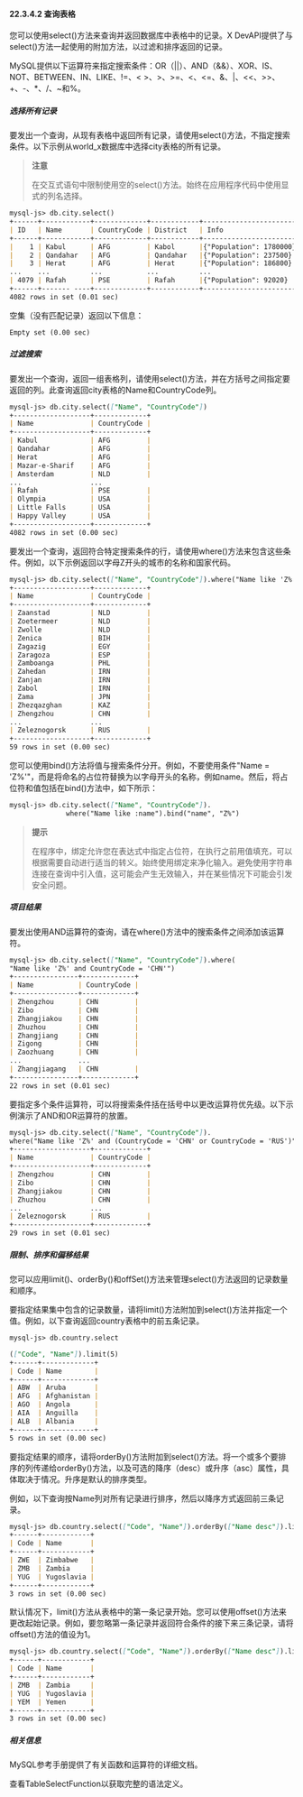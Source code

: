 #### 22.3.4.2 查询表格

您可以使用select()方法来查询并返回数据库中表格中的记录。X DevAPI提供了与select()方法一起使用的附加方法，以过滤和排序返回的记录。

MySQL提供以下运算符来指定搜索条件：OR（||）、AND（&&）、XOR、IS、NOT、BETWEEN、IN、LIKE、!=、< >、>、>=、<、<=、&、|、<<、>>、+、-、*、/、~和%。

##### 选择所有记录

要发出一个查询，从现有表格中返回所有记录，请使用select()方法，不指定搜索条件。以下示例从world_x数据库中选择city表格的所有记录。

> **注意**
>
> 在交互式语句中限制使用空的select()方法。始终在应用程序代码中使用显式的列名选择。

```markdown
mysql-js> db.city.select()
+------+------------+-------------+------------+-------------------------+
| ID   | Name       | CountryCode | District   | Info                    |
+------+------------+-------------+------------+-------------------------+
|    1 | Kabul      | AFG         | Kabol      |{"Population": 1780000}  |
|    2 | Qandahar   | AFG         | Qandahar   |{"Population": 237500}   |
|    3 | Herat      | AFG         | Herat      |{"Population": 186800}   |
...    ...          ...           ...          ...
| 4079 | Rafah      | PSE         | Rafah      |{"Population": 92020}    |
+------+------- ----+-------------+------------+-------------------------+
4082 rows in set (0.01 sec)
```

空集（没有匹配记录）返回以下信息：

```markdown
Empty set (0.00 sec)
```

##### 过滤搜索

要发出一个查询，返回一组表格列，请使用select()方法，并在方括号之间指定要返回的列。此查询返回city表格的Name和CountryCode列。

```markdown
mysql-js> db.city.select(["Name", "CountryCode"])
+-------------------+-------------+
| Name              | CountryCode |
+-------------------+-------------+
| Kabul             | AFG         |
| Qandahar          | AFG         |
| Herat             | AFG         |
| Mazar-e-Sharif    | AFG         |
| Amsterdam         | NLD         |
...                 ...
| Rafah             | PSE         |
| Olympia           | USA         |
| Little Falls      | USA         |
| Happy Valley      | USA         |
+-------------------+-------------+
4082 rows in set (0.00 sec)
```

要发出一个查询，返回符合特定搜索条件的行，请使用where()方法来包含这些条件。例如，以下示例返回以字母Z开头的城市的名称和国家代码。

```markdown
mysql-js> db.city.select(["Name", "CountryCode"]).where("Name like 'Z%'")
+-------------------+-------------+
| Name              | CountryCode |
+-------------------+-------------+
| Zaanstad          | NLD         |
| Zoetermeer        | NLD         |
| Zwolle            | NLD         |
| Zenica            | BIH         |
| Zagazig           | EGY         |
| Zaragoza          | ESP         |
| Zamboanga         | PHL         |
| Zahedan           | IRN         |
| Zanjan            | IRN         |
| Zabol             | IRN         |
| Zama              | JPN         |
| Zhezqazghan       | KAZ         |
| Zhengzhou         | CHN         |
...                 ...
| Zeleznogorsk      | RUS         |
+-------------------+-------------+
59 rows in set (0.00 sec)
```

您可以使用bind()方法将值与搜索条件分开。例如，不要使用条件"Name = 'Z%'"，而是将命名的占位符替换为以字母开头的名称，例如name。然后，将占位符和值包括在bind()方法中，如下所示：

```markdown
mysql-js> db.city.select(["Name", "CountryCode"]).
              where("Name like :name").bind("name", "Z%")
```

> **提示**
>
> 在程序中，绑定允许您在表达式中指定占位符，在执行之前用值填充，可以根据需要自动进行适当的转义。始终使用绑定来净化输入。避免使用字符串连接在查询中引入值，这可能会产生无效输入，并在某些情况下可能会引发安全问题。

##### 项目结果

要发出使用AND运算符的查询，请在where()方法中的搜索条件之间添加该运算符。

```markdown
mysql-js> db.city.select(["Name", "CountryCode"]).where(
"Name like 'Z%' and CountryCode = 'CHN'")
+----------------+-------------+
| Name           | CountryCode |
+----------------+-------------+
| Zhengzhou      | CHN         |
| Zibo           | CHN         |
| Zhangjiakou    | CHN         |
| Zhuzhou        | CHN         |
| Zhangjiang     | CHN         |
| Zigong         | CHN         |
| Zaozhuang      | CHN         |
...              ...
| Zhangjiagang   | CHN         |
+----------------+-------------+
22 rows in set (0.01 sec)
```

要指定多个条件运算符，可以将搜索条件括在括号中以更改运算符优先级。以下示例演示了AND和OR运算符的放置。

```markdown
mysql-js> db.city.select(["Name", "CountryCode"]).
where("Name like 'Z%' and (CountryCode = 'CHN' or CountryCode = 'RUS')")
+-------------------+-------------+
| Name              | CountryCode |
+-------------------+-------------+
| Zhengzhou         | CHN         |
| Zibo              | CHN         |
| Zhangjiakou       | CHN         |
| Zhuzhou           | CHN         |
...                 ...
| Zeleznogorsk      | RUS         |
+-------------------+-------------+
29 rows in set (0.01 sec)
```

##### 限制、排序和偏移结果

您可以应用limit()、orderBy()和offSet()方法来管理select()方法返回的记录数量和顺序。

要指定结果集中包含的记录数量，请将limit()方法附加到select()方法并指定一个值。例如，以下查询返回country表格中的前五条记录。

```markdown
mysql-js> db.country.select

(["Code", "Name"]).limit(5)
+------+-------------+
| Code | Name        |
+------+-------------+
| ABW  | Aruba       |
| AFG  | Afghanistan |
| AGO  | Angola      |
| AIA  | Anguilla    |
| ALB  | Albania     |
+------+-------------+
5 rows in set (0.00 sec)
```

要指定结果的顺序，请将orderBy()方法附加到select()方法。将一个或多个要排序的列传递给orderBy()方法，以及可选的降序（desc）或升序（asc）属性，具体取决于情况。升序是默认的排序类型。

例如，以下查询按Name列对所有记录进行排序，然后以降序方式返回前三条记录。

```markdown
mysql-js> db.country.select(["Code", "Name"]).orderBy(["Name desc"]).limit(3)
+------+------------+
| Code | Name       |
+------+------------+
| ZWE  | Zimbabwe   |
| ZMB  | Zambia     |
| YUG  | Yugoslavia |
+------+------------+
3 rows in set (0.00 sec)
```

默认情况下，limit()方法从表格中的第一条记录开始。您可以使用offset()方法来更改起始记录。例如，要忽略第一条记录并返回符合条件的接下来三条记录，请将offset()方法的值设为1。

```markdown
mysql-js> db.country.select(["Code", "Name"]).orderBy(["Name desc"]).limit(3).offset(1)
+------+------------+
| Code | Name       |
+------+------------+
| ZMB  | Zambia     |
| YUG  | Yugoslavia |
| YEM  | Yemen      |
+------+------------+
3 rows in set (0.00 sec)
```

##### 相关信息

MySQL参考手册提供了有关函数和运算符的详细文档。

查看TableSelectFunction以获取完整的语法定义。